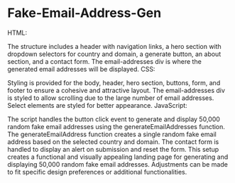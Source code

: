 # Fake-Email-Address-Gen
HTML:

The structure includes a header with navigation links, a hero section with dropdown selectors for country and domain, a generate button, an about section, and a contact form.
The email-addresses div is where the generated email addresses will be displayed.
CSS:

Styling is provided for the body, header, hero section, buttons, form, and footer to ensure a cohesive and attractive layout.
The email-addresses div is styled to allow scrolling due to the large number of email addresses.
Select elements are styled for better appearance.
JavaScript:

The script handles the button click event to generate and display 50,000 random fake email addresses using the generateEmailAddresses function.
The generateEmailAddress function creates a single random fake email address based on the selected country and domain.
The contact form is handled to display an alert on submission and reset the form.
This setup creates a functional and visually appealing landing page for generating and displaying 50,000 random fake email addresses. Adjustments can be made to fit specific design preferences or additional functionalities.

